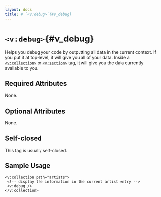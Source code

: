 ```yaml
---
layout: docs
title: # `<v:debug>`{#v_debug}
---
```


# `<v:debug>`{#v_debug}

Helps you debug your code by outputting all data in the current context.
If you put it at top-level, it will give you all of your data. Inside a
[`<v:collection>`](#v_collection) or [`<v:section>`](#v_section) tag, it
will give you the data currently available to you.

## Required Attributes

None.

## Optional Attributes

None.

## Self-closed

This tag is usually self-closed.

## Sample Usage

    <v:collection path="artists">
     <!-- display the information in the current artist entry -->
     <v:debug />
    </v:collection>

